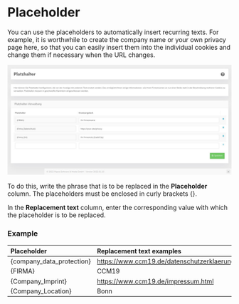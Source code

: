 # Placeholder

You can use the placeholders to automatically insert recurring texts. For example, it is worthwhile to create the company name or your own privacy page here, so that you can easily insert them into the individual cookies and change them if necessary when the URL changes.

![screenshot-1641905533609](../assets/screenshot-1641905533609.jpg)



To do this, write the phrase that is to be replaced in the **Placeholder** column. The placeholders must be enclosed in curly brackets {}.

In the **Replacement text** column, enter the corresponding value with which the placeholder is to be replaced.

### Example

| Placeholder | Replacement text examples |
| :------------------ | :---------------------------------------------- |
| {company_data_protection} | https://www.ccm19.de/datenschutzerklaerung.html |
| {FIRMA}             | CCM19 |
| {Company_Imprint} | https://www.ccm19.de/impressum.html |
| {Company_Location} | Bonn |